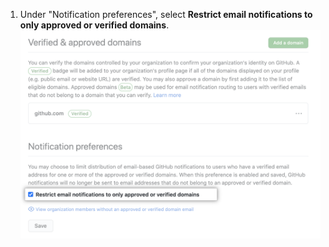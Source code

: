 1. Under "Notification preferences", select **Restrict email notifications to only approved or verified domains**. ![Kontrollkästchen zur Beschränkung von E-Mail-Benachrichtigungen auf eine genehmigte E-Mail-Domain](/assets/images/help/organizations/restrict-email-notifications-to-domain.png)
